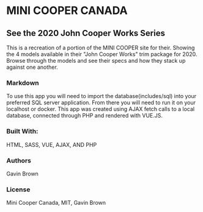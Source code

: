 

# MINI COOPER CANADA 

## See the 2020 John Cooper Works Series
This is a recreation of a portion of the MINI COOPER site for their. Showing the 4 models available in their "John Cooper Works" trim package for 2020. Browse through the models and see their specs and how they stack up against one another.

### Markdown
To use this app you will need to import the database(includes/sql) into your preferred SQL server application. From there you will need to run it on your localhost or docker.
This app was created using AJAX fetch calls to a local database, connected through PHP and rendered with VUE.JS.

### Built With:
HTML, SASS, VUE, AJAX, AND PHP

### Authors
Gavin Brown

### License
Mini Cooper Canada, MIT, Gavin Brown

